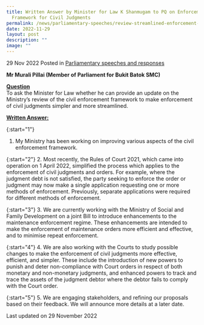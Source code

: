 ```yaml
---
title: Written Answer by Minister for Law K Shanmugam to PQ on Enforcement
  Framework for Civil Judgments
permalink: /news/parliamentary-speeches/review-streamlined-enforcement-framework-civil-judgments/
date: 2022-11-29
layout: post
description: ""
image: ""
---
```

29 Nov 2022 Posted in [Parliamentary speeches and responses](/news/parliamentary-speeches) 

**Mr Murali Pillai (Member of Parliament for Bukit Batok SMC)**

**<b><u>Question</u></b>** 
<br>To ask the Minister for Law whether he can provide an update on the Ministry’s review of the civil enforcement framework to make enforcement of civil judgments simpler and more streamlined.

**<b><u>Written Answer:</u></b>** 

{:start="1"} 
1.  My Ministry has been working on improving various aspects of the civil enforcement framework.

{:start="2"} 
2.  Most recently, the Rules of Court 2021, which came into operation on 1 April 2022, simplified the process which applies to the enforcement of civil judgments and orders. For example, where the judgment debt is not satisfied, the party seeking to enforce the order or judgment may now make a single application requesting one or more methods of enforcement. Previously, separate applications were required for different methods of enforcement.

{:start="3"} 
3.  We are currently working with the Ministry of Social and Family Development on a joint Bill to introduce enhancements to the maintenance enforcement regime. These enhancements are intended to make the enforcement of maintenance orders more efficient and effective, and to minimise repeat enforcement.
 
{:start="4"} 
4. We are also working with the Courts to study possible changes to make the enforcement of civil judgments more effective, efficient, and simpler. These include the introduction of new powers to punish and deter non-compliance with Court orders in respect of both monetary and non-monetary judgments, and enhanced powers to track and trace the assets of the judgment debtor where the debtor fails to comply with the Court order.

{:start="5"} 
5.  We are engaging stakeholders, and refining our proposals based on their feedback. We will announce more details at a later date.

<p class="right-side-updated">Last updated on 29 November 2022</p>